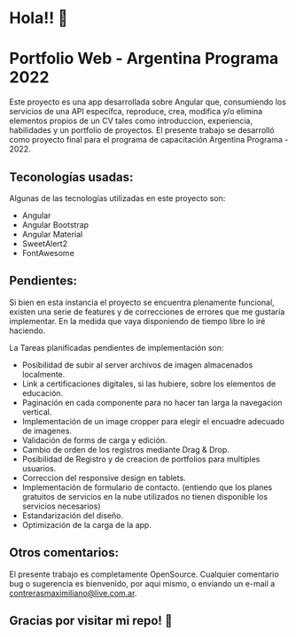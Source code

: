# Hola!! 👋

# Portfolio Web - Argentina Programa 2022

Este proyecto es una app desarrollada sobre Angular que, consumiendo los servicios de una API específca, reproduce, crea, modifica y/o elimina elementos propios de un CV tales como introduccion, experiencia, habilidades y un portfolio de proyectos.
El presente trabajo se desarrolló como proyecto final para el programa de capacitación Argentina Programa - 2022.

## Teconologías usadas:

Algunas de las tecnologías utilizadas en este proyecto son:

- Angular
- Angular Bootstrap
- Angular Material
- SweetAlert2
- FontAwesome

## Pendientes:

Si bien en esta instancia el proyecto se encuentra plenamente funcional, existen una serie de features y de correcciones de errores que me gustaría implementar. En la medida que vaya disponiendo de tiempo libre lo iré haciendo.

La Tareas planificadas pendientes de implementación son:

- Posibilidad de subir al server archivos de imagen almacenados localmente.
- Link a certificaciones digitales, si las hubiere,  sobre los elementos de educación.
- Paginación en cada componente para no hacer tan larga la navegacion vertical.
- Implementación de un image cropper para elegir el encuadre adecuado de imagenes.
- Validación de forms de carga y edición.
- Cambio de orden de los registros mediante Drag & Drop.
- Posibilidad de Registro y de creacion de portfolios para multiples usuarios.
- Correccion del responsive design en tablets.
- Implementación de formulario de contacto. (entiendo que los planes gratuitos de servicios en la nube  utilizados no tienen disponible los servicios necesarios)
- Estandarización del diseño.
- Optimización de la carga de la app.

## Otros comentarios:

El presente trabajo es completamente OpenSource. Cualquier comentario bug o sugerencia es bienvenido, por aqui mismo, o enviando un e-mail a contrerasmaximiliano@live.com.ar.

## Gracias por visitar mi repo! 👋
